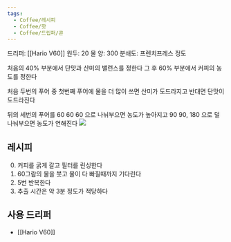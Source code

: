 ```yaml
---
tags:
  - Coffee/레시피
  - Coffee/핫
  - Coffee/드립퍼/콘
---
```

드리퍼: [[Hario V60]]
원두: 20
물 양: 300
분쇄도: 프렌치프레스 정도

처음의 40% 부분에서 단맛과 산미의 밸런스를 정한다
그 후 60% 부분에서 커피의 농도를 정한다

처음 두번의 푸어 중 첫번째 푸어에 물을 더 많이 쓰면 산미가 도드라지고 반대면 단맛이 도드라진다

뒤의 세번의 푸어를 60 60 60 으로 나눠부으면 농도가 높아지고 90 90, 180 으로 덜 나눠부으면 농도가 연해진다
![](https://youtu.be/wmCW8xSWGZY?si=wJWRX02udIb976wf)
## 레시피
0. 커피를 굵게 갈고 필터를 린싱한다
1. 60그람의 물을 붓고 물이 다 빠질때까지 기다린다
2. 5번 반복한다
3. 추출 시간은 약 3분 정도가 적당하다
## 사용 드리퍼
 - [[Hario V60]]